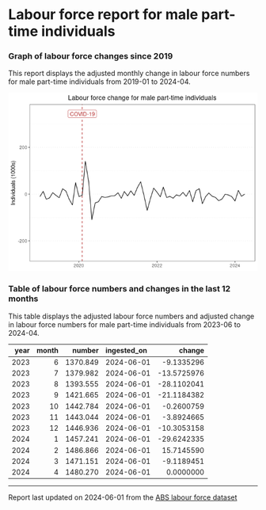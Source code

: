 Labour force report for male part-time individuals
================

### Graph of labour force changes since 2019

This report displays the adjusted monthly change in labour force numbers
for male part-time individuals from 2019-01 to 2024-04.

![](male_part-time_report_files/figure-gfm/unnamed-chunk-2-1.png)<!-- -->

### Table of labour force numbers and changes in the last 12 months

This table displays the adjusted labour force numbers and adjusted
change in labour force numbers for male part-time individuals from
2023-06 to 2024-04.

| year | month |   number | ingested_on |      change |
|-----:|------:|---------:|:------------|------------:|
| 2023 |     6 | 1370.849 | 2024-06-01  |  -9.1335296 |
| 2023 |     7 | 1379.982 | 2024-06-01  | -13.5725976 |
| 2023 |     8 | 1393.555 | 2024-06-01  | -28.1102041 |
| 2023 |     9 | 1421.665 | 2024-06-01  | -21.1184382 |
| 2023 |    10 | 1442.784 | 2024-06-01  |  -0.2600759 |
| 2023 |    11 | 1443.044 | 2024-06-01  |  -3.8924665 |
| 2023 |    12 | 1446.936 | 2024-06-01  | -10.3053158 |
| 2024 |     1 | 1457.241 | 2024-06-01  | -29.6242335 |
| 2024 |     2 | 1486.866 | 2024-06-01  |  15.7145590 |
| 2024 |     3 | 1471.151 | 2024-06-01  |  -9.1189451 |
| 2024 |     4 | 1480.270 | 2024-06-01  |   0.0000000 |

------------------------------------------------------------------------

Report last updated on 2024-06-01 from the [ABS labour force
dataset](https://www.abs.gov.au/statistics/labour/employment-and-unemployment/labour-force-australia/latest-release)
